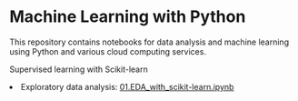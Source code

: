 # Machine Learning with Python

This repository contains notebooks for data analysis and machine learning using Python and various cloud computing services.

Supervised learning with Scikit-learn
<li> Exploratory data analysis: <a  href="https://github.com/lilianasku/ML-with-Scikit-learn/blob/master/supervised_learning/01.EDA_with_scikit-learn.ipynb"> 01.EDA_with_scikit-learn.ipynb </a>
